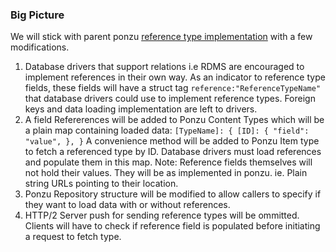 ### Big Picture
We will stick with parent ponzu [reference type implementation](https://docs.ponzu-cms.org/References/Overview/) 
with a few modifications.

1. Database drivers that support relations i.e RDMS are encouraged to implement references in their own way.
As an indicator to reference type fields, these fields will have a struct tag `reference:"ReferenceTypeName"` that 
database drivers could use to implement reference types. Foreign keys and data loading implementation are left to
drivers.
2. A field Refererences will be added to Ponzu Content Types which will be a plain map containing loaded data:
`
[TypeName]: {
    [ID]: {
        "field": "value",
    },
}
`
A convenience method will be added to Ponzu Item type to fetch a referenced type by ID.
Database drivers must load references and populate them in this map.
Note: Reference fields themselves will not hold their values. They will be as implemented in ponzu. ie. Plain string 
URLs pointing to their location. 
3. Ponzu Repository structure will be modified to allow callers to specify if they want to load data with or without
references.
4. HTTP/2 Server push for sending reference types will be ommitted.
Clients will have to check if reference field is populated before initiating a request to fetch type.
